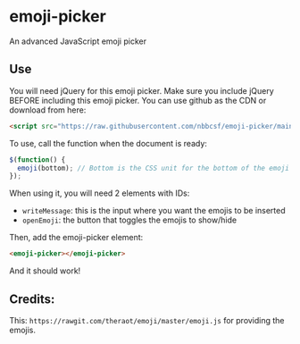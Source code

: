 # emoji-picker
An advanced JavaScript emoji picker

## Use
You will need jQuery for this emoji picker. Make sure you include jQuery BEFORE including this emoji picker. You can use github as the CDN or download from here:
```html
<script src="https://raw.githubusercontent.com/nbbcsf/emoji-picker/main/emoji.js"></script>
```
To use, call the function when the document is ready:
```javascript
$(function() {
  emoji(bottom); // Bottom is the CSS unit for the bottom of the emoji picker, e.g. '50%'
});
```
When using it, you will need 2 elements with IDs:
+ `writeMessage`: this is the input where you want the emojis to be inserted
+ `openEmoji`: the button that toggles the emojis to show/hide

Then, add the emoji-picker element:
```html
<emoji-picker></emoji-picker>
```

And it should work!

## Credits:
This: `https://rawgit.com/theraot/emoji/master/emoji.js` for providing the emojis.
